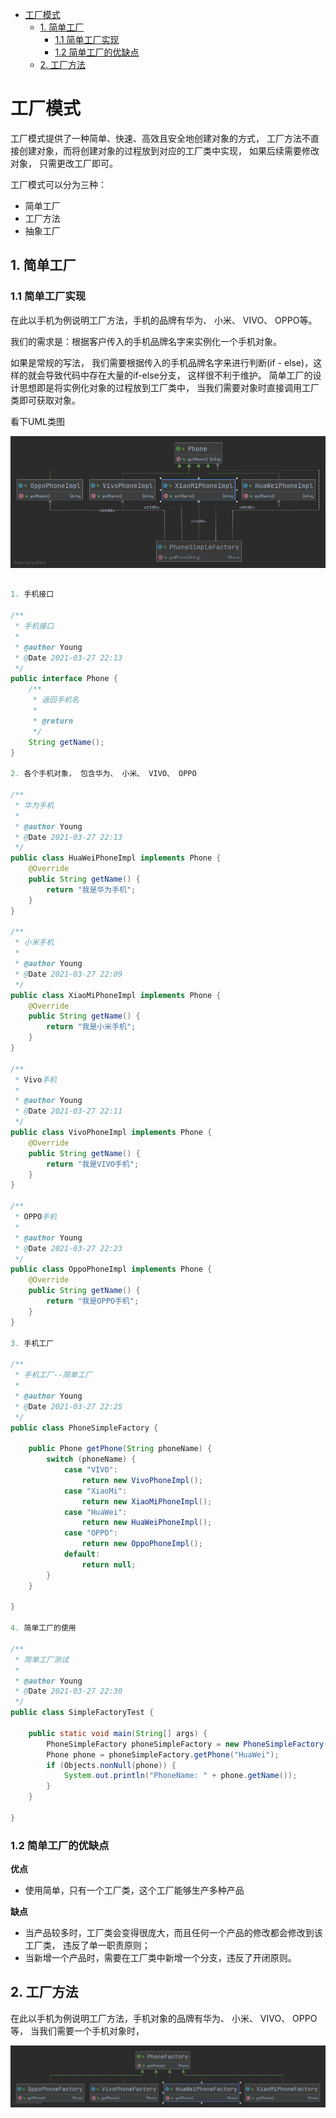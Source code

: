 - [工厂模式](#工厂模式)
  - [1. 简单工厂](#1-简单工厂)
    - [1.1 简单工厂实现](#11-简单工厂实现)
    - [1.2 简单工厂的优缺点](#12-简单工厂的优缺点)
  - [2. 工厂方法](#2-工厂方法)
# 工厂模式

工厂模式提供了一种简单、快速、高效且安全地创建对象的方式， 工厂方法不直接创建对象，而将创建对象的过程放到对应的工厂类中实现， 如果后续需要修改对象， 只需更改工厂即可。

工厂模式可以分为三种：

- 简单工厂
- 工厂方法
- 抽象工厂

## 1. 简单工厂

### 1.1 简单工厂实现

在此以手机为例说明工厂方法，手机的品牌有华为、 小米、 VIVO、 OPPO等。 

我们的需求是：根据客户传入的手机品牌名字来实例化一个手机对象。

如果是常规的写法， 我们需要根据传入的手机品牌名字来进行判断(if - else)，这样的就会导致代码中存在大量的if-else分支， 这样很不利于维护。 简单工厂的设计思想即是将实例化对象的过程放到工厂类中， 当我们需要对象时直接调用工厂类即可获取对象。

看下UML类图

![简单工厂](./images/SimpleFactory.png)

```java

1. 手机接口

/**
 * 手机接口
 *
 * @author Young
 * @Date 2021-03-27 22:13
 */
public interface Phone {
    /**
     * 返回手机名
     *
     * @return
     */
    String getName();
}

2. 各个手机对象， 包含华为、 小米、 VIVO、 OPPO

/**
 * 华为手机
 *
 * @author Young
 * @Date 2021-03-27 22:13
 */
public class HuaWeiPhoneImpl implements Phone {
    @Override
    public String getName() {
        return "我是华为手机";
    }
}

/**
 * 小米手机
 *
 * @author Young
 * @Date 2021-03-27 22:09
 */
public class XiaoMiPhoneImpl implements Phone {
    @Override
    public String getName() {
        return "我是小米手机";
    }
}

/**
 * Vivo手机
 *
 * @author Young
 * @Date 2021-03-27 22:11
 */
public class VivoPhoneImpl implements Phone {
    @Override
    public String getName() {
        return "我是VIVO手机";
    }
}

/**
 * OPPO手机
 *
 * @author Young
 * @Date 2021-03-27 22:23
 */
public class OppoPhoneImpl implements Phone {
    @Override
    public String getName() {
        return "我是OPPO手机";
    }
}

3. 手机工厂

/**
 * 手机工厂--简单工厂
 *
 * @author Young
 * @Date 2021-03-27 22:25
 */
public class PhoneSimpleFactory {

    public Phone getPhone(String phoneName) {
        switch (phoneName) {
            case "VIVO":
                return new VivoPhoneImpl();
            case "XiaoMi":
                return new XiaoMiPhoneImpl();
            case "HuaWei":
                return new HuaWeiPhoneImpl();
            case "OPPO":
                return new OppoPhoneImpl();
            default:
                return null;
        }
    }

}

4. 简单工厂的使用

/**
 * 简单工厂测试
 *
 * @author Young
 * @Date 2021-03-27 22:30
 */
public class SimpleFactoryTest {

    public static void main(String[] args) {
        PhoneSimpleFactory phoneSimpleFactory = new PhoneSimpleFactory();
        Phone phone = phoneSimpleFactory.getPhone("HuaWei");
        if (Objects.nonNull(phone)) {
            System.out.println("PhoneName: " + phone.getName());
        }
    }

}

```

### 1.2 简单工厂的优缺点

**优点**

- 使用简单，只有一个工厂类，这个工厂能够生产多种产品

**缺点**

- 当产品较多时，工厂类会变得很庞大，而且任何一个产品的修改都会修改到该工厂类， 违反了单一职责原则；
- 当新增一个产品时，需要在工厂类中新增一个分支，违反了开闭原则。


## 2. 工厂方法

在此以手机为例说明工厂方法，手机对象的品牌有华为、 小米、 VIVO、 OPPO等， 当我们需要一个手机对象时， 

![工厂方法](./images/FactoryPatternMethod.png)